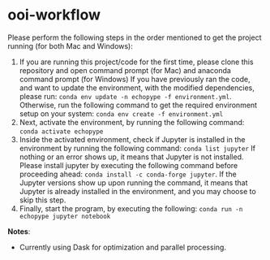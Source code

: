 # ooi-workflow

Please perform the following steps in the order mentioned to get the project running (for both Mac and Windows):
1. If you are running this project/code for the first time, please clone this repository and open command prompt (for Mac) and anaconda command prompt (for Windows)
If you have previously ran the code, and want to update the environment, with the modified dependencies, please run: ```conda env update -n echopype -f environment.yml```.
Otherwise, run the following command to get the required environment setup on your system: ```conda env create -f environment.yml```
2. Next, activate the environment, by running the following command: ```conda activate echopype```
3. Inside the activated environment, check if Jupyter is installed in the environment by running the following command:
```conda list jupyter```
If nothing or an error shows up, it means that Jupyter is not installed. Please install jupyter by executing the following command before proceeding ahead:
```conda install -c conda-forge jupyter```. 
If the Jupyter versions show up upon running the command, it means that Jupyter is already installed in the environment, and you may choose to skip this step.
4. Finally, start the program, by executing the following: ```conda run -n echopype jupyter notebook```

**Notes**:
- Currently using Dask for optimization and parallel processing.